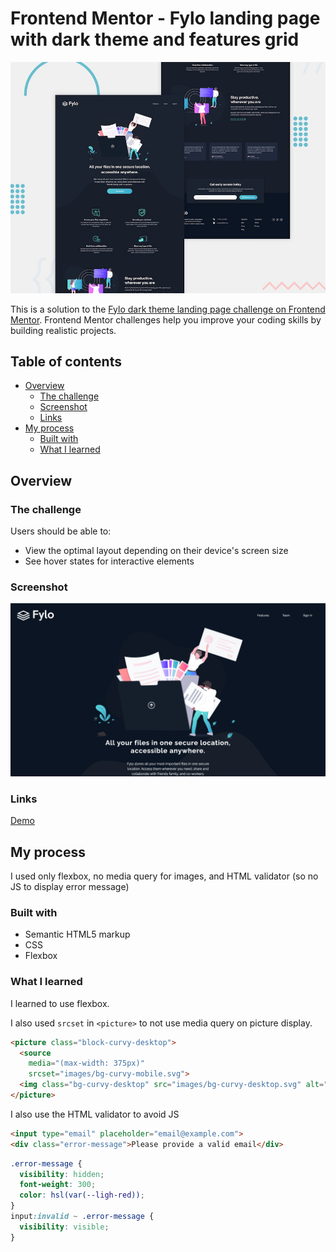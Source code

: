 # Frontend Mentor - Fylo landing page with dark theme and features grid

![Design preview for the Fylo landing page with dark theme and features grid challenge](./design/desktop-preview.jpg)

This is a solution to the [Fylo dark theme landing page challenge on Frontend Mentor](https://www.frontendmentor.io/challenges/fylo-dark-theme-landing-page-5ca5f2d21e82137ec91a50fd). Frontend Mentor challenges help you improve your coding skills by building realistic projects.

## Table of contents

- [Overview](#overview)
    - [The challenge](#the-challenge)
    - [Screenshot](#screenshot)
    - [Links](#links)
- [My process](#my-process)
    - [Built with](#built-with)
    - [What I learned](#what-i-learned)

## Overview

### The challenge

Users should be able to:

- View the optimal layout depending on their device's screen size
- See hover states for interactive elements

### Screenshot

![screenshot-final.png](screenshot-final.png)

### Links

[Demo](https://loquacious-pie-88f4f4.netlify.app/)

## My process

I used only flexbox, no media query for images, and HTML validator (so no JS to display error message)

### Built with

- Semantic HTML5 markup
- CSS
- Flexbox

### What I learned

I learned to use flexbox.

I also used `srcset` in `<picture>` to not use media query on picture display.


```html
<picture class="block-curvy-desktop">
  <source
    media="(max-width: 375px)"
    srcset="images/bg-curvy-mobile.svg">
  <img class="bg-curvy-desktop" src="images/bg-curvy-desktop.svg" alt="background curvy desktop" />
</picture>
```

I also use the HTML validator to avoid JS

```html
<input type="email" placeholder="email@example.com">
<div class="error-message">Please provide a valid email</div>
```

```css
.error-message {
  visibility: hidden;
  font-weight: 300;
  color: hsl(var(--ligh-red));
}
input:invalid ~ .error-message {
  visibility: visible;
}
```
